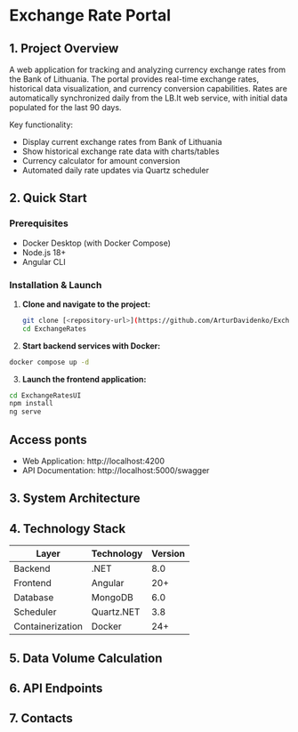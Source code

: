 # Exchange Rate Portal

## 1. Project Overview
A web application for tracking and analyzing currency exchange rates from the Bank of Lithuania. 
The portal provides real-time exchange rates, historical data visualization, and currency conversion capabilities. 
Rates are automatically synchronized daily from the LB.lt web service, with initial data populated for the last 90 days.

Key functionality:
- Display current exchange rates from Bank of Lithuania
- Show historical exchange rate data with charts/tables
- Currency calculator for amount conversion
- Automated daily rate updates via Quartz scheduler

## 2. Quick Start

### Prerequisites
- Docker Desktop (with Docker Compose)
- Node.js 18+ 
- Angular CLI

### Installation & Launch

1. **Clone and navigate to the project:**
   ```bash
   git clone [<repository-url>](https://github.com/ArturDavidenko/ExchangeRatePortal)
   cd ExchangeRates
   ```
2. **Start backend services with Docker:**
  ```bash
  docker compose up -d
  ```
3. **Launch the frontend application:**
  ```bash
  cd ExchangeRatesUI
  npm install
  ng serve
  ```
## Access ponts

- Web Application: http://localhost:4200
- API Documentation: http://localhost:5000/swagger
  
## 3. System Architecture  



## 4. Technology Stack
| Layer | Technology | Version |
|-------|------------|---------|
| Backend | .NET | 8.0 |
| Frontend | Angular | 20+ |
| Database | MongoDB | 6.0 |
| Scheduler | Quartz.NET | 3.8 |
| Containerization | Docker | 24+ |


## 5. Data Volume Calculation




## 6. API Endpoints

## 7. Contacts



